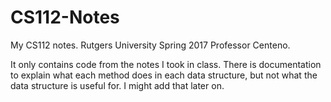 # CS112-Notes
My CS112 notes.
Rutgers University
Spring 2017
Professor Centeno.

It only contains code from the notes I took in class. There is documentation to explain what each method does in each data structure, but not what the data structure is useful for. I might add that later on.
